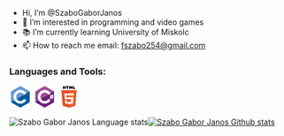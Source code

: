 -  Hi, I’m @SzaboGaborJanos
- 👀 I’m interested in programming and video games
- 📚 I’m currently learning University of Miskolc
- 📫 How to reach me email: fszabo254@gmail.com

<h3 align="left">Languages and Tools:</h3>
<p align="left">
<a href="https://www.w3schools.com/c/index.php" target="_blank" rel="noreferrer"><img src="https://raw.githubusercontent.com/devicons/devicon/master/icons/c/c-original.svg" alt="c" width="40" height="40"/></a>
<a href="https://www.w3schools.com/cs/index.php" target="_blank" rel="noreferrer"><img src="https://raw.githubusercontent.com/devicons/devicon/master/icons/csharp/csharp-original.svg" alt="csharp" width="40" height="40"/></a>
<a href="https://www.w3schools.com/html/default.asp" target="_blank" rel="noreferrer"> <img src="https://raw.githubusercontent.com/devicons/devicon/master/icons/html5/html5-original-wordmark.svg" alt="html5" width="40" height="40"/></a></p>

<div align="center" style="display: flex;> 
<a href="https://github.com/anuraghazra/github-readme-stats#gh-light-mode-only">
<img position=top height=128 src="https://github-readme-stats-git-masterrstaa-SzaboGaborJanos.vercel.app/api/top-langs/?username=SzaboGAborJanos&layout=compact&langs_count=12&hide_border=true&role=owner,collaborator&theme=default#gh-light-mode-only" alt="Szabo Gabor Janos Language stats" />
</a>
<a href="https://github.com/anuraghazra/github-readme-stats#gh-light-mode-only">
<img height=259 src="https://github-readme-stats-git-masterrstaa-SzaboGaborJanos.vercel.app/api?username=SzaboGaborJanos&show_icons=true&line_height=28&hide_border=true&card_width=347&include_all_commits=true&role=owner,collaborator&show=reviews,discussions_answered&rank_icon=percentile&exclude_repo=github-readme-stats&theme=default#gh-light-mode-only" alt="Szabo Gabor Janos Github stats" />
</a>
</div>
